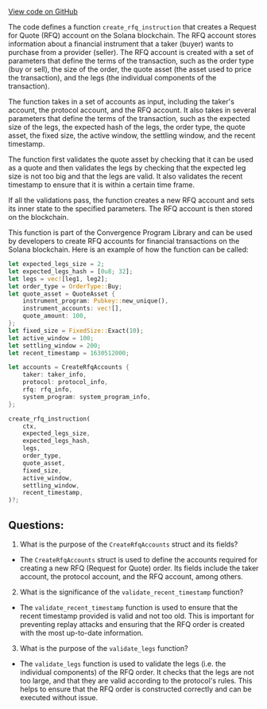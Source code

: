 [View code on GitHub](https://github.com/convergence-rfq/convergence-program-library/rfq/program/src/instructions/rfq/create_rfq.rs)

The code defines a function `create_rfq_instruction` that creates a Request for Quote (RFQ) account on the Solana blockchain. The RFQ account stores information about a financial instrument that a taker (buyer) wants to purchase from a provider (seller). The RFQ account is created with a set of parameters that define the terms of the transaction, such as the order type (buy or sell), the size of the order, the quote asset (the asset used to price the transaction), and the legs (the individual components of the transaction).

The function takes in a set of accounts as input, including the taker's account, the protocol account, and the RFQ account. It also takes in several parameters that define the terms of the transaction, such as the expected size of the legs, the expected hash of the legs, the order type, the quote asset, the fixed size, the active window, the settling window, and the recent timestamp.

The function first validates the quote asset by checking that it can be used as a quote and then validates the legs by checking that the expected leg size is not too big and that the legs are valid. It also validates the recent timestamp to ensure that it is within a certain time frame.

If all the validations pass, the function creates a new RFQ account and sets its inner state to the specified parameters. The RFQ account is then stored on the blockchain.

This function is part of the Convergence Program Library and can be used by developers to create RFQ accounts for financial transactions on the Solana blockchain. Here is an example of how the function can be called:

```rust
let expected_legs_size = 2;
let expected_legs_hash = [0u8; 32];
let legs = vec![leg1, leg2];
let order_type = OrderType::Buy;
let quote_asset = QuoteAsset {
    instrument_program: Pubkey::new_unique(),
    instrument_accounts: vec![],
    quote_amount: 100,
};
let fixed_size = FixedSize::Exact(10);
let active_window = 100;
let settling_window = 200;
let recent_timestamp = 1630512000;

let accounts = CreateRfqAccounts {
    taker: taker_info,
    protocol: protocol_info,
    rfq: rfq_info,
    system_program: system_program_info,
};

create_rfq_instruction(
    ctx,
    expected_legs_size,
    expected_legs_hash,
    legs,
    order_type,
    quote_asset,
    fixed_size,
    active_window,
    settling_window,
    recent_timestamp,
)?;
```
## Questions: 
 1. What is the purpose of the `CreateRfqAccounts` struct and its fields?
- The `CreateRfqAccounts` struct is used to define the accounts required for creating a new RFQ (Request for Quote) order. Its fields include the taker account, the protocol account, and the RFQ account, among others.

2. What is the significance of the `validate_recent_timestamp` function?
- The `validate_recent_timestamp` function is used to ensure that the recent timestamp provided is valid and not too old. This is important for preventing replay attacks and ensuring that the RFQ order is created with the most up-to-date information.

3. What is the purpose of the `validate_legs` function?
- The `validate_legs` function is used to validate the legs (i.e. the individual components) of the RFQ order. It checks that the legs are not too large, and that they are valid according to the protocol's rules. This helps to ensure that the RFQ order is constructed correctly and can be executed without issue.
